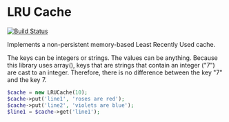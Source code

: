 LRU Cache
============

[![Build Status](https://travis-ci.org/cash/LRUCache.png)](http://travis-ci.org/cash/LRUCache)

Implements a non-persistent memory-based Least Recently Used cache.

The keys can be integers or strings. The values can be anything. Because this
library uses array(), keys that are strings that contain an integer ("7") are
cast to an integer. Therefore, there is no difference between the key "7" and the
key 7.

```php
$cache = new LRUCache(10);
$cache->put('line1', 'roses are red');
$cache->put('line2', 'violets are blue');
$line1 = $cache->get('line1');
```

